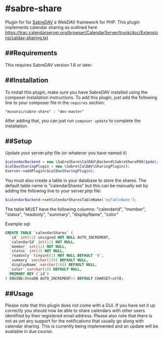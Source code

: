 #sabre-share
===========

Plugin for for [SabreDAV](https://github.com/evert/SabreDAV) a WebDAV framework for PHP.
This plugin implements calendar sharing as outlined here https://trac.calendarserver.org/browser/CalendarServer/trunk/doc/Extensions/caldav-sharing.txt

##Requirements
------------

This requires SabreDAV version 1.8 or later.

##Installation
------------

To install this plugin, make sure you have SabreDAV installed using the composer installation instructions.
To add this plugin, just add the following line to your composer file in the `requires` section:

```
"musonic/sabre-share" : "dev-master"
```

After adding that, you can just run `composer update` to complete the installation.

##Setup
-----

Update your server.php file (or whatever you have named it)

```php
$calendarBackend = new \SabreShare\CalDAV\Backend\SabreSharePDO($pdo);
$calDavSharingPlugin = new \Sabre\CalDAV\SharingPlugin();
$server->addPlugin($calDavSharingPlugin);  
```  

You must also create a table in your database to store the shares. The default table name is "calendarShares" but this can be manually set by adding the following line to your server.php file:

```php
$calendarBackend->setCalendarSharesTableName('myTableName');
```

The table MUST have the following columns:
"calendarId",
"member",
"status",
"readonly",
"summary",
"displayName",
"color"

Example sql:

```SQL
CREATE TABLE `calendarShares` (
  `id` int(11) unsigned NOT NULL AUTO_INCREMENT,
  `calendarId` int(11) NOT NULL,
  `member` int(11) NOT NULL,
  `status` int(1) NOT NULL,
  `readonly` tinyint(1) NOT NULL DEFAULT '0',
  `summary` varchar(150) DEFAULT NULL,
  `displayName` varchar(100) DEFAULT NULL,
  `color` varchar(10) DEFAULT NULL,
  PRIMARY KEY (`id`)
) ENGINE=InnoDB AUTO_INCREMENT=5 DEFAULT CHARSET=utf8;
```

##Usage
-----

Please note that this plugin does not come with a GUI. If you have set it up correctly you should now be able to share calendars with other users identified by their
registered email address.
Please also note that there is not as yet any support for the notifications that usually go along with calendar sharing. 
This is currently being implemented and an update will be available in due course.
